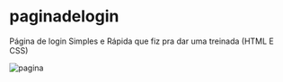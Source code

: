 # paginadelogin
Página de login Simples e Rápida que fiz pra dar uma treinada (HTML E CSS)

![pagina](https://user-images.githubusercontent.com/76267005/105616658-646a0480-5db7-11eb-84c7-30757c293f53.png)

